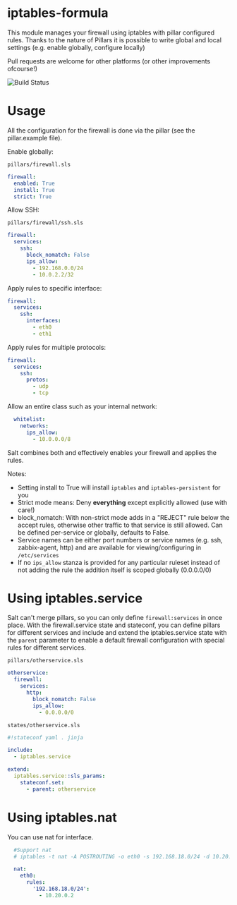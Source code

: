 iptables-formula
================

This module manages your firewall using iptables with pillar configured rules.
Thanks to the nature of Pillars it is possible to write global and local settings (e.g. enable globally, configure locally)

Pull requests are welcome for other platforms (or other improvements ofcourse!)

![Build Status](https://travis-ci.org/saltstack-formulas/iptables-formula.svg?branch=master "Travis-CI testing status")

Usage
=====

All the configuration for the firewall is done via the pillar (see the pillar.example file).

Enable globally:

`pillars/firewall.sls`

```yaml
firewall:
  enabled: True
  install: True  
  strict: True
```

Allow SSH:

`pillars/firewall/ssh.sls`

```yaml
firewall:
  services:
    ssh:
      block_nomatch: False
      ips_allow:
        - 192.168.0.0/24
        - 10.0.2.2/32
```

Apply rules to specific interface:

```yaml
firewall:
  services:
    ssh:
      interfaces:
        - eth0
        - eth1
```

Apply rules for multiple protocols:


```yaml
firewall:
  services:
    ssh:
      protos:
        - udp
        - tcp
```

Allow an entire class such as your internal network:

```yaml
  whitelist:
    networks:
      ips_allow:
        - 10.0.0.0/8
```

Salt combines both and effectively enables your firewall and applies the rules.

Notes:

 * Setting install to True will install `iptables` and `iptables-persistent` for you
 * Strict mode means: Deny **everything** except explicitly allowed (use with care!)
 * block_nomatch: With non-strict mode adds in a "REJECT" rule below the accept rules, otherwise other traffic to that service is still allowed. Can be defined per-service or globally, defaults to False.
 * Service names can be either port numbers or service names (e.g. ssh, zabbix-agent, http) and are available for viewing/configuring in `/etc/services`
 * If no `ips_allow` stanza is provided for any particular ruleset instead of not adding the rule the addition itself is scoped globally (0.0.0.0/0)

Using iptables.service
======================

Salt can't merge pillars, so you can only define `firewall:services` in once place. With the firewall.service state and stateconf, you can define pillars for different services and include and extend the iptables.service state with the `parent` parameter to enable a default firewall configuration with special rules for different services.

`pillars/otherservice.sls`

```yaml
otherservice:
  firewall:
    services:
      http:
        block_nomatch: False
        ips_allow:
          - 0.0.0.0/0
```

`states/otherservice.sls`

```yaml
#!stateconf yaml . jinja

include:
  - iptables.service

extend:
  iptables.service::sls_params:
    stateconf.set:
      - parent: otherservice
```

Using iptables.nat
==================

You can use nat for interface.

```yaml
  #Support nat
  # iptables -t nat -A POSTROUTING -o eth0 -s 192.168.18.0/24 -d 10.20.0.2 -j MASQUERADE

  nat:
    eth0:
      rules:
        '192.168.18.0/24':
          - 10.20.0.2
```

